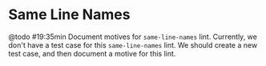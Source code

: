 # Same Line Names

@todo #19:35min Document motives for `same-line-names` lint.
Currently, we don't have a test case for this `same-line-names` lint.
We should create a new test case, and then document a motive for this lint.
